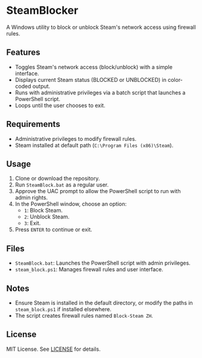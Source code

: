# SteamBlocker

A Windows utility to block or unblock Steam's network access using firewall rules.

## Features
- Toggles Steam's network access (block/unblock) with a simple interface.
- Displays current Steam status (BLOCKED or UNBLOCKED) in color-coded output.
- Runs with administrative privileges via a batch script that launches a PowerShell script.
- Loops until the user chooses to exit.

## Requirements
- Administrative privileges to modify firewall rules.
- Steam installed at default path (`C:\Program Files (x86)\Steam`).

## Usage
1. Clone or download the repository.
2. Run `SteamBlock.bat` as a regular user.
3. Approve the UAC prompt to allow the PowerShell script to run with admin rights.
4. In the PowerShell window, choose an option:
   - `1`: Block Steam.
   - `2`: Unblock Steam.
   - `3`: Exit.
5. Press `ENTER` to continue or exit.

## Files
- `SteamBlock.bat`: Launches the PowerShell script with admin privileges.
- `steam_block.ps1`: Manages firewall rules and user interface.

## Notes
- Ensure Steam is installed in the default directory, or modify the paths in `steam_block.ps1` if installed elsewhere.
- The script creates firewall rules named `Block-Steam ZH`.

## License
MIT License. See [LICENSE](LICENSE) for details.
